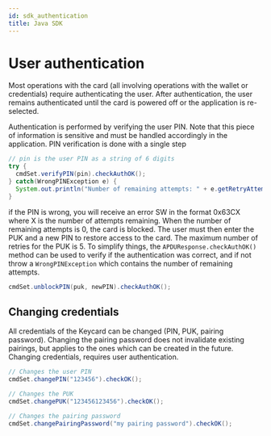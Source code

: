 ```yaml
---
id: sdk_authentication
title: Java SDK
---
```


# User authentication

Most operations with the card (all involving operations with the wallet or credentials) require authenticating the user. After authentication, the user remains authenticated until the card is powered off or the application is re-selected.

Authentication is performed by verifying the user PIN. Note that this piece of information is sensitive and must be handled accordingly in the application. PIN verification is done with a single step

```java
// pin is the user PIN as a string of 6 digits
try {
  cmdSet.verifyPIN(pin).checkAuthOK();
} catch(WrongPINException e) {
  System.out.println("Number of remaining attempts: " + e.getRetryAttempts());
}
```

if the PIN is wrong, you will receive an error SW in the format 0x63CX where X is the number of attempts remaining. When the number of remaining attempts is 0, the card is blocked. The user must then enter the PUK and a new PIN to restore access to the card. The maximum number of retries for the PUK is 5. To simplify things, the `APDUResponse.checkAuthOK()` method can be used to verify if the authentication was correct, and if not throw a `WrongPINException` which contains the number of remaining attempts.

```java
cmdSet.unblockPIN(puk, newPIN).checkAuthOK();
```

## Changing credentials

All credentials of the Keycard can be changed (PIN, PUK, pairing password). Changing the pairing password does not invalidate existing pairings, but applies to the ones which can be created in the future. Changing credentials, requires user authentication.

```java
// Changes the user PIN
cmdSet.changePIN("123456").checkOK();

// Changes the PUK
cmdSet.changePUK("123456123456").checkOK();

// Changes the pairing password
cmdSet.changePairingPassword("my pairing password").checkOK();
```